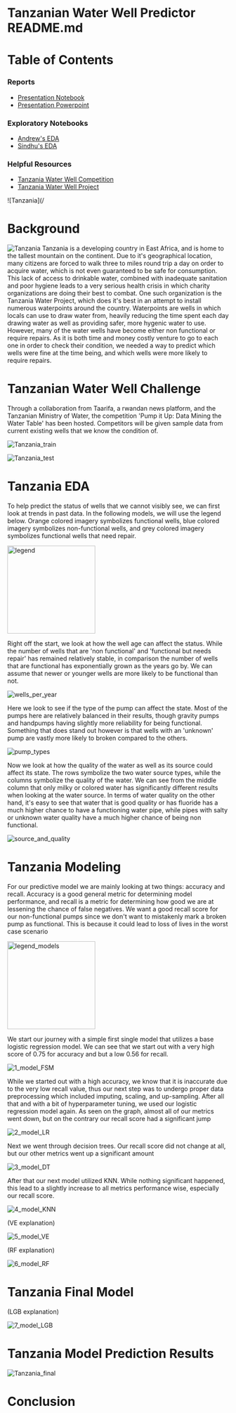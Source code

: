 # Tanzanian Water Well Predictor README.md


# Table of Contents

### Reports
- [Presentation Notebook](https://github.com/awyeh64/Tanzanian_Water_Well_Predictor/blob/main/notebooks/report/report.ipynb)
- [Presentation Powerpoint]( https://github.com/awyeh64/Tanzanian_Water_Well_Predictor/blob/main/reports/Tanzanian_Water_Well_Data_Presentation.pdf )

### Exploratory Notebooks
- [Andrew's EDA]( https://github.com/awyeh64/Tanzanian_Water_Well_Predictor/blob/main/notebooks/exploratory/ayeh_eda.ipynb )
- [Sindhu's EDA]( https://github.com/awyeh64/Tanzanian_Water_Well_Predictor/blob/main/notebooks/exploratory/Sindhu_EDA.ipynb )

### Helpful Resources
- [Tanzania Water Well Competition](https://www.drivendata.org/competitions/7/pump-it-up-data-mining-the-water-table/page/23/)
- [Tanzania Water Well Project ]( https://www.tanzaniawaterproject.org/ )

![Tanzania](/

# Background
![Tanzania](/reports/figures/Tanzania.jpg)
Tanzania is a developing country in East Africa, and is home to the tallest mountain on the continent.  Due to it's geographical location, many citizens are forced to walk three to miles round trip a day on order to acquire water, which is not even guaranteed to be safe for consumption.  This lack of access to drinkable water, combined with inadequate sanitation and poor hygiene leads to a very serious health crisis in which charity organizations are doing their best to combat.  One such organization is the Tanzania Water Project, which does it's best in an attempt to install numerous waterpoints around the country.  Waterpoints are wells in which locals can use to draw water from, heavily reducing the time spent each day drawing water as well as providing safer, more hygenic water to use.  However, many of the water wells have become either non functional or require repairs.  As it is both time and money costly venture to go to each one in order to check their condition, we needed a way to predict which wells were fine at the time being, and which wells were more likely to require repairs.

# Tanzanian Water Well Challenge

Through a collaboration from Taarifa, a rwandan news platform, and the Tanzanian Ministry of Water, the competition 'Pump it Up: Data Mining the Water Table' has been hosted.  Competitors will be given sample data from current existing wells that we know the condition of.

![Tanzania_train](/reports/figures/Tanzania_train.jpg)



![Tanzania_test](/reports/figures/Tanzania_test.jpg)


# Tanzania EDA

To help predict the status of wells that we cannot visibly see, we can first look at trends in past data.  In the following models, we will use the legend below.  Orange colored imagery symbolizes functional wells, blue colored imagery symbolizes non-functional wells, and grey colored imagery symbolizes functional wells that need repair.

<img src = '/reports/figures/legend.png' alt = 'legend' width = '200'>

Right off the start, we look at how the well age can affect the status.  While the number of wells that are 'non functional' and 'functional but needs repair' has remained relatively stable, in comparison the number of wells that are functional has exponentially grown as the years go by.  We can assume that newer or younger wells are more likely to be functional than not.

![wells_per_year](/reports/figures/wells_per_year.png)

Here we look to see if the type of the pump can affect the state.  Most of the pumps here are relatively balanced in their results, though gravity pumps and handpumps having slightly more reliability for being functional.  Something that does stand out however is that wells with an 'unknown' pump are vastly more likely to broken compared to the others.

![pump_types](/reports/figures/pump_types.png)

Now we look at how the quality of the water as well as its source could affect its state.  The rows symbolize the two water source types, while the columns symbolize the quality of the water.  We can see from the middle column that only milky or colored water has significantly different results when looking at the water source.  In terms of water quality on the other hand, it's easy to see that water that is good quality or has fluoride has a much higher chance to have a functioning water pipe, while pipes with salty or unknown water quality have a much higher chance of being non functional.

![source_and_quality](/reports/figures/source_and_quality.png)


# Tanzania Modeling

For our predictive model we are mainly looking at two things: accuracy and recall.  Accuracy is a good general metric for determining model performance, and recall is a metric for determining how good we are at lessening the chance of false negatives.  We want a good recall score for our non-functional pumps since we don't want to mistakenly mark a broken pump as functional.  This is because it could lead to loss of lives in the worst case scenario

<img src = '/reports/figures/legend_models.png' alt = 'legend_models' width = '200'>

We start our journey with a simple first single model that utilizes a base logistic regression model.  We can see that we start out with a very high score of 0.75 for accuracy and but a low 0.56 for recall.

![1_model_FSM](/reports/figures/1_model_FSM.png)

While we started out with a high accuracy, we know that it is inaccurate due to the very low recall value, thus our next step was to undergo proper data preprocessing which included imputing, scaling, and up-sampling.  After all that and with a bit of hyperparameter tuning, we used our logistic regression model again.  As seen on the graph, almost all of our metrics went down, but on the contrary our recall score had a significant jump

![2_model_LR](/reports/figures/2_model_LR.png)

Next we went through decision trees.  Our recall score did not change at all, but our other metrics went up a significant amount

![3_model_DT](/reports/figures/3_model_DT.png)

After that our next model utilized KNN.  While nothing significant happened, this lead to a slightly increase to all metrics performance wise, especially our recall score.

![4_model_KNN](/reports/figures/4_model_KNN.png)

(VE explanation)

![5_model_VE](/reports/figures/5_model_VE.png)

(RF explanation)

![6_model_RF](/reports/figures/6_model_RF.png)

# Tanzania Final Model

(LGB explanation)

![7_model_LGB](/reports/figures/7_model_LGB.png)


# Tanzania Model Prediction Results



![Tanzania_final](/reports/figures/Tanzania_final.jpg)


# Conclusion
